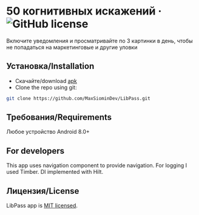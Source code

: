 # 50 когнитивных искажений &middot; ![GitHub license](https://img.shields.io/badge/license-MIT-blue.svg)
Включите уведомления и просматривайте по 3 картинки в день, чтобы не попадаться на маркетинговые и другие уловки
## Установка/Installation

* Скачайте/download [apk](https://maxsiomin.dev/libpass)
* Clone the repo using git:
```bash
git clone https://github.com/MaxSiominDev/LibPass.git
```
## Требования/Requirements

Любое устройство Android 8.0+

## For developers
This app uses navigation component to provide navigation. 
For logging I used Timber.
DI implemented with Hilt.

## Лицензия/License 
LibPass app is [MIT licensed](./LICENSE).
